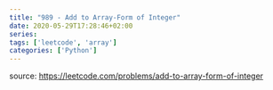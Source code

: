 ```yaml
---
title: "989 - Add to Array-Form of Integer"	
date: 2020-05-29T17:28:46+02:00
series:
tags: ['leetcode', 'array']
categories: ['Python']
---
```


source: https://leetcode.com/problems/add-to-array-form-of-integer
